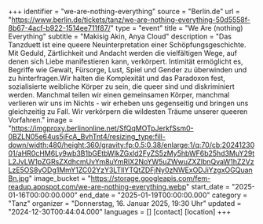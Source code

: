 +++
identifier = "we-are-nothing-everything"
source = "Berlin.de"
url = "https://www.berlin.de/tickets/tanz/we-are-nothing-everything-50d5558f-8b67-4acf-b922-1514ee711f87/"
type = "event"
title = "We Are (nothing) Everything"
subtitle = "Makisig Akin, Anya Cloud"
description = "Das Tanzduett ist eine queere Neuinterpretation einer Schöpfungsgeschichte. Mit Geduld, Zärtlichkeit und Andacht werden die vielfältigen Wege, auf denen sich Liebe manifestieren kann, verkörpert. Intimität ermöglicht es, Begriffe wie Gewalt, Fürsorge, Lust, Spiel und Gender zu überwinden und zu hinterfragen.Wir halten die Komplexität und das Paradoxon fest, sozialisierte weibliche Körper zu sein, die queer sind und diskriminiert werden. Manchmal teilen wir einen gemeinsamen Körper, manchmal verlieren wir uns im Nichts - wir erheben uns gegenseitig und bringen uns gleichzeitig zu Fall. Wir verkörpern die wildesten Träume unserer queeren Vorfahren."
image = "https://imgproxy.berlinonline.net/SfQqMOTpJerkfSsm0-0BZLN05e64us5jFcA_BvhTnt4/resizing_type:fill-down/width:480/height:360/gravity:fp:0.5:0.38/enlarge:1/q:70/cb:2024123001/aHR0cHM6Ly9wb3B1bGEtbWlkZGxld2FyZS5zMy5hbWF6b25hd3MuY29tL2JvLW1pZGRsZXdhcmUvYm8uYmRlX2NoYW5uZWwuZXZlbnQvaW1hZ2VzLzE5OS8yODg1MmY1ZC02YzY3LTllYTQtZDFjNy0zNWExODJiYzgxOGQuanBn.jpg"
image_bucket = "https://storage.googleapis.com/fem-readup.appspot.com/we-are-nothing-everything.webp"
start_date = "2025-01-16T00:00:00.000"
end_date = "2025-01-19T00:00:00.000"
category = "Tanz"
organizer = "Donnerstag, 16. Januar 2025, 19:30 Uhr"
updated = "2024-12-30T00:44:04.000"
languages = []
[contact]
[location]
+++